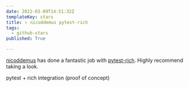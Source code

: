 ```yaml
---
date: 2022-03-09T14:51:32Z
templateKey: stars
title: ⭐ nicoddemus pytest-rich
tags:
  - github-stars
published: True

---
```


[nicoddemus](https://github.com/nicoddemus) has done a fantastic job with [pytest-rich](https://github.com/nicoddemus/pytest-rich). Highly recommend taking a look.

pytest + rich integration (proof of concept)
